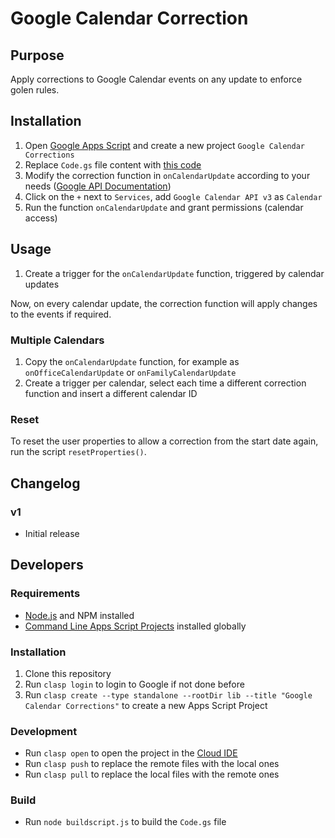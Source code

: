 # Google Calendar Correction

## Purpose

Apply corrections to Google Calendar events on any update to enforce golen rules.

## Installation

1. Open [Google Apps Script](https://script.google.com/) and create a new project `Google Calendar Corrections`
2. Replace `Code.gs` file content with [this code](Code.gs)
3. Modify the correction function in `onCalendarUpdate` according to your needs ([Google API Documentation](https://developers.google.com/calendar/api/v3/reference/events))
4. Click on the `+` next to `Services`, add `Google Calendar API v3` as `Calendar`
6. Run the function `onCalendarUpdate` and grant permissions (calendar access)

## Usage

1. Create a trigger for the `onCalendarUpdate` function, triggered by calendar updates

Now, on every calendar update, the correction function will apply changes to the events if required.

### Multiple Calendars

1. Copy the `onCalendarUpdate` function, for example as `onOfficeCalendarUpdate` or `onFamilyCalendarUpdate`
2. Create a trigger per calendar, select each time a different correction function and insert a different calendar ID

### Reset

To reset the user properties to allow a correction from the start date again, run the script `resetProperties()`.

## Changelog

### v1

- Initial release

## Developers

### Requirements

* [Node.js](https://nodejs.org/) and NPM installed
* [Command Line Apps Script Projects](https://github.com/google/clasp) installed globally

### Installation

1. Clone this repository
2. Run `clasp login` to login to Google if not done before
3. Run `clasp create --type standalone --rootDir lib --title "Google Calendar Corrections"` to create a new Apps Script Project

### Development

* Run `clasp open` to open the project in the [Cloud IDE](https://script.google.com/)
* Run `clasp push` to replace the remote files with the local ones
* Run `clasp pull` to replace the local files with the remote ones

### Build

* Run `node buildscript.js` to build the `Code.gs` file
